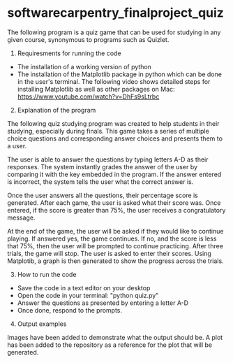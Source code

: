 # softwarecarpentry_finalproject_quiz

The following program is a quiz game that can be used for studying in any given course, synonymous to programs such as Quizlet.

1. Requiresments for running the code

- The installation of a working version of python
- The installation of the Matplotlib package in python which can be done in the user's terminal. The following video shows detailed steps for installing Matplotlib as well as other packages on Mac: https://www.youtube.com/watch?v=DhFs9sLtrbc


2. Explanation of the program

The following quiz studying program was created to help students in their studying, especially during finals. This game takes a series of multiple choice questions and corresponding answer choices and presents them to a user. 

The user is able to answer the questions by typing letters A-D as their responses. The system instantly grades the answer of the user by comparing it with the key embedded in the program. If the answer entered is incorrect, the system tells the user what the correct answer is.

Once the user answers all the questions, their percentage score is generated. After each game, the user is asked what their score was. Once entered, if the score is greater than 75%, the user receives a congratulatory message.

At the end of the game, the user will be asked if they would like to continue playing. If answered yes, the game continues. If no, and the score is less that 75%, then the user will be prompted to continue practicing. After three trials, the game will stop. The user is asked to enter their scores. Using Matplotib, a graph is then generated to show the progress across the trials.


3. How to run the code

- Save the code in a text editor on your desktop
- Open the code in your terminal: "python quiz.py"
- Answer the questions as presented by entering a letter A-D
- Once done, respond to the prompts.

4. Output examples

Images have been added to demonstrate what the output should be. A plot has been added to the repository as a reference for the plot that will be generated. 

